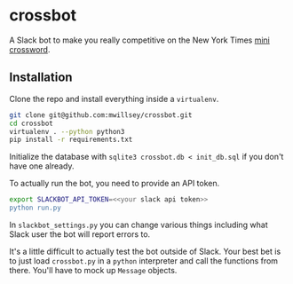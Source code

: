 # crossbot

A Slack bot to make you really competitive on the New York Times
[mini crossword](http://www.nytimes.com/crosswords/game/mini).

## Installation

Clone the repo and install everything inside a `virtualenv`.
```sh
git clone git@github.com:mwillsey/crossbot.git
cd crossbot
virtualenv . --python python3
pip install -r requirements.txt
```

Initialize the database with `sqlite3 crossbot.db < init_db.sql` if you don't
have one already.


To actually run the bot, you need to provide an API token.
```sh
export SLACKBOT_API_TOKEN=<<your slack api token>>
python run.py
```

In `slackbot_settings.py` you can change various things including what Slack
user the bot will report errors to.


It's a little difficult to actually test the bot outside of Slack. Your best bet
is to just load `crossbot.py` in a `python` interpreter and call the functions
from there. You'll have to mock up `Message` objects.
